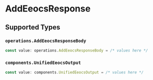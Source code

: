 # AddEeocsResponse


## Supported Types

### `operations.AddEeocsResponseBody`

```typescript
const value: operations.AddEeocsResponseBody = /* values here */
```

### `components.UnifiedEeocsOutput`

```typescript
const value: components.UnifiedEeocsOutput = /* values here */
```

